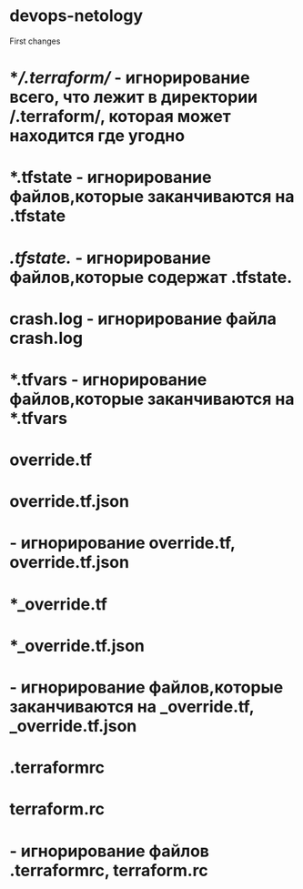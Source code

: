 # devops-netology

First changes

# **/.terraform/* - игнорирование всего, что лежит в директории /.terraform/, которая может находится где угодно

# *.tfstate - игнорирование файлов,которые заканчиваются на .tfstate
# *.tfstate.* - игнорирование файлов,которые содержат .tfstate.

# crash.log - игнорирование файла crash.log

# *.tfvars - игнорирование файлов,которые заканчиваются на *.tfvars

# override.tf
# override.tf.json
# - игнорирование override.tf, override.tf.json

# *_override.tf
# *_override.tf.json
# - игнорирование файлов,которые заканчиваются на _override.tf, _override.tf.json

# .terraformrc
# terraform.rc
# - игнорирование файлов .terraformrc, terraform.rc
